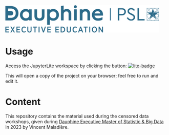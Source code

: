 <img src="assets/dauphine_master_logo.png" width="480">

# Usage

Access the JupyterLite workspace by clicking the button: [![lite-badge](https://jupyterlite.rtfd.io/en/latest/_static/badge.svg)](https://vincent-maladiere.github.io/survival-analysis-demo)

This will open a copy of the project on your browser; feel free to run and edit it.

# Content

This repository contains the material used during the censored data workshops, given during [Dauphine Executive Master of Statistic & Big Data](https://executive-education.dauphine.psl.eu/formations/executive-master-diplome-universite/statistique-big-data) in 2023 by Vincent Maladière.
